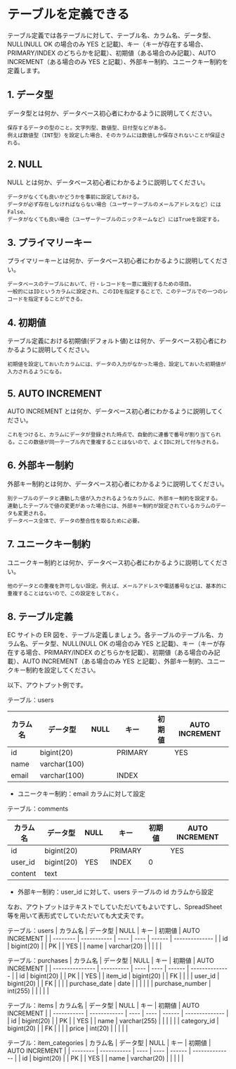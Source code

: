 # テーブルを定義できる

テーブル定義では各テーブルに対して、テーブル名、カラム名、データ型、NULL(NULL OK の場合のみ YES と記載)、キー（キーが存在する場合、PRIMARY/INDEX のどちらかを記載）、初期値（ある場合のみ記載）、AUTO INCREMENT（ある場合のみ YES と記載）、外部キー制約、ユニークキー制約を定義します。

## 1. データ型

データ型とは何か、データベース初心者にわかるように説明してください。

```
保存するデータの型のこと。文字列型、数値型、日付型などがある。
例えば数値型（INT型）を設定した場合、そのカラムには数値しか保存されないことが保証される。
```

## 2. NULL

NULL とは何か、データベース初心者にわかるように説明してください。

```
データがなくても良いかどうかを事前に設定しておける。
データが必ず存在しなければならない場合（ユーザーテーブルのメールアドレスなど）にはFalse、
データがなくても良い場合（ユーザーテーブルのニックネームなど）にはTrueを設定する。
```

## 3. プライマリーキー

プライマリーキーとは何か、データベース初心者にわかるように説明してください。

```
データベースのテーブルにおいて、行・レコードを一意に識別するための項目。
一般的にはIDというカラムに設定され、このIDを指定することで、このテーブルでの一つのレコードを指定することができる。
```

## 4. 初期値

テーブル定義における初期値(デフォルト値)とは何か、データベース初心者にわかるように説明してください。

```
初期値を設定しておいたカラムには、データの入力がなかった場合、設定しておいた初期値が入力されるようになる。
```

## 5. AUTO INCREMENT

AUTO INCREMENT とは何か、データベース初心者にわかるように説明してください。

```
これをつけると、カラムにデータが登録された時点で、自動的に連番で番号が割り当てられる。ここの数値が同一テーブル内で重複することはないので、よくIDに対して付与される。
```

## 6. 外部キー制約

外部キー制約とは何か、データベース初心者にわかるように説明してください。

```
別テーブルのデータと連動した値が入力されるようなカラムに、外部キー制約を設定する。
連動したテーブルで値の変更があった場合には、外部キー制約が設定されているカラムのデータも変更される。
データベース全体で、データの整合性を取るために必要。
```

## 7. ユニークキー制約

ユニークキー制約とは何か、データベース初心者にわかるように説明してください。

```
他のデータとの重複を許可しない設定。例えば、メールアドレスや電話番号などは、基本的に重複することはないので、この設定をしておく。
```

## 8. テーブル定義

EC サイトの ER 図を、テーブル定義しましょう。各テーブルのテーブル名、カラム名、データ型、NULL(NULL OK の場合のみ YES と記載)、キー（キーが存在する場合、PRIMARY/INDEX のどちらかを記載）、初期値（ある場合のみ記載）、AUTO INCREMENT（ある場合のみ YES と記載）、外部キー制約、ユニークキー制約を設定してください。

以下、アウトプット例です。

テーブル：users

| カラム名 | データ型     | NULL | キー    | 初期値 | AUTO INCREMENT |
| -------- | ------------ | ---- | ------- | ------ | -------------- |
| id       | bigint(20)   |      | PRIMARY |        | YES            |
| name     | varchar(100) |      |         |        |                |
| email    | varchar(100) |      | INDEX   |        |                |

- ユニークキー制約：email カラムに対して設定

テーブル：comments

| カラム名 | データ型   | NULL | キー    | 初期値 | AUTO INCREMENT |
| -------- | ---------- | ---- | ------- | ------ | -------------- |
| id       | bigint(20) |      | PRIMARY |        | YES            |
| user_id  | bigint(20) | YES  | INDEX   | 0      |                |
| content  | text       |      |         |        |                |

- 外部キー制約：user_id に対して、users テーブルの id カラムから設定

なお、アウトプットはテキストでしていただいてもよいですし、SpreadSheet 等を用いて表形式でしていただいても大丈夫です。


テーブル：users
| カラム名 | データ型    | NULL | キー | 初期値 | AUTO INCREMENT |
| -------- | ----------- | ---- | ---- | ------ | -------------- |
| id       | bigint(20)  |      | PK   |        | YES            |
| name     | varchar(20) |      |      |        |                |


テーブル：purchases
| カラム名        | データ型   | NULL | キー | 初期値 | AUTO INCREMENT |
| --------------- | ---------- | ---- | ---- | ------ | -------------- |
| id              | bigint(20) |      | PK   |        | YES            |
| item_id         | bigint(20) |      | FK   |        |                |
| user_id         | bigint(20) |      | FK   |        |                |
| purchase_date   | date       |      |      |        |                |
| purchase_number | int(255)   |      |      |        |                |


テーブル：items
| カラム名    | データ型     | NULL | キー | 初期値 | AUTO INCREMENT |
| ----------- | ------------ | ---- | ---- | ------ | -------------- |
| id          | bigint(20)   |      | PK   |        | YES            |
| name        | varchar(255) |      |      |        |                |
| category_id | bigint(20)   |      | FK   |        |                |
| price       | int(20)      |      |      |        |                |


テーブル：item_categories
| カラム名 | データ型    | NULL | キー | 初期値 | AUTO INCREMENT |
| -------- | ----------- | ---- | ---- | ------ | -------------- |
| id       | bigint(20)  |      | PK   |        | YES            |
| name     | varchar(20) |      |      |        |                |

